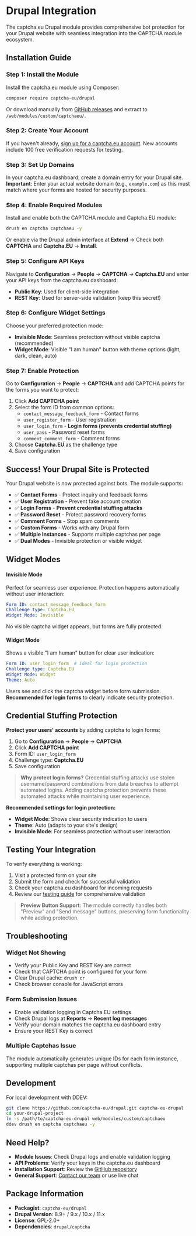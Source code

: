 # Drupal Integration

The captcha.eu Drupal module provides comprehensive bot protection for your Drupal website with seamless integration into the CAPTCHA module ecosystem.

## Installation Guide

### Step 1: Install the Module

Install the captcha.eu module using Composer:

```bash
composer require captcha-eu/drupal
```

Or download manually from [GitHub releases](https://github.com/captcha-eu/drupal/releases) and extract to `/web/modules/custom/captchaeu/`.

### Step 2: Create Your Account
If you haven't already, [sign up for a captcha.eu account](https://www.captcha.eu/login). New accounts include 100 free verification requests for testing.

### Step 3: Set Up Domains
In your captcha.eu dashboard, create a domain entry for your Drupal site. **Important**: Enter your actual website domain (e.g., `example.com`) as this must match where your forms are hosted for security purposes.

### Step 4: Enable Required Modules
Install and enable both the CAPTCHA module and Captcha.EU module:

```bash
drush en captcha captchaeu -y
```

Or enable via the Drupal admin interface at **Extend** → Check both **CAPTCHA** and **Captcha.EU** → **Install**.

### Step 5: Configure API Keys
Navigate to **Configuration** → **People** → **CAPTCHA** → **Captcha.EU** and enter your API keys from the captcha.eu dashboard:
- **Public Key**: Used for client-side integration
- **REST Key**: Used for server-side validation (keep this secret!)

### Step 6: Configure Widget Settings
Choose your preferred protection mode:
- **Invisible Mode**: Seamless protection without visible captcha (recommended)
- **Widget Mode**: Visible "I am human" button with theme options (light, dark, clean, auto)

### Step 7: Enable Protection
Go to **Configuration** → **People** → **CAPTCHA** and add CAPTCHA points for the forms you want to protect:

1. Click **Add CAPTCHA point**
2. Select the form ID from common options:
   - `contact_message_feedback_form` - Contact forms
   - `user_register_form` - User registration
   - `user_login_form` - **Login forms (prevents credential stuffing)**
   - `user_pass` - Password reset forms
   - `comment_comment_form` - Comment forms
3. Choose **Captcha.EU** as the challenge type
4. Save configuration

## Success! Your Drupal Site is Protected

Your Drupal website is now protected against bots. The module supports:

- ✅ **Contact Forms** - Protect inquiry and feedback forms
- ✅ **User Registration** - Prevent fake account creation  
- ✅ **Login Forms** - **Prevent credential stuffing attacks**
- ✅ **Password Reset** - Protect password recovery forms
- ✅ **Comment Forms** - Stop spam comments
- ✅ **Custom Forms** - Works with any Drupal form
- ✅ **Multiple Instances** - Supports multiple captchas per page
- ✅ **Dual Modes** - Invisible protection or visible widget

## Widget Modes

<!-- tabs:start -->

#### **Invisible Mode**

Perfect for seamless user experience. Protection happens automatically without user interaction:

```yaml
Form ID: contact_message_feedback_form
Challenge type: Captcha.EU
Widget Mode: Invisible
```

No visible captcha widget appears, but forms are fully protected.

#### **Widget Mode**

Shows a visible "I am human" button for clear user indication:

```yaml
Form ID: user_login_form  # Ideal for login protection
Challenge type: Captcha.EU  
Widget Mode: Widget
Theme: Auto
```

Users see and click the captcha widget before form submission. **Recommended for login forms** to clearly indicate security protection.

<!-- tabs:end -->

## Credential Stuffing Protection

**Protect your users' accounts** by adding captcha to login forms:

1. Go to **Configuration** → **People** → **CAPTCHA**
2. Click **Add CAPTCHA point**
3. Form ID: `user_login_form`
4. Challenge type: **Captcha.EU**
5. Save configuration

> **Why protect login forms?** Credential stuffing attacks use stolen username/password combinations from data breaches to attempt automated logins. Adding captcha protection prevents these automated attacks while maintaining user experience.

**Recommended settings for login protection:**
- **Widget Mode**: Shows clear security indication to users
- **Theme**: Auto (adapts to your site's design)
- **Invisible Mode**: For seamless protection without user interaction

## Testing Your Integration

To verify everything is working:

1. Visit a protected form on your site
2. Submit the form and check for successful validation
3. Check your captcha.eu dashboard for incoming requests
4. Review our [testing guide](testing.md) for comprehensive validation

> **Preview Button Support**: The module correctly handles both "Preview" and "Send message" buttons, preserving form functionality while adding protection.

## Troubleshooting

### Widget Not Showing
- Verify your Public Key and REST Key are correct
- Check that CAPTCHA point is configured for your form
- Clear Drupal cache: `drush cr`
- Check browser console for JavaScript errors

### Form Submission Issues
- Enable validation logging in Captcha.EU settings
- Check Drupal logs at **Reports** → **Recent log messages**
- Verify your domain matches the captcha.eu dashboard entry
- Ensure your REST Key is correct

### Multiple Captchas Issue
The module automatically generates unique IDs for each form instance, supporting multiple captchas per page without conflicts.

## Development

For local development with DDEV:

```bash
git clone https://github.com/captcha-eu/drupal.git captcha-eu-drupal
cd your-drupal-project
ln -s /path/to/captcha-eu-drupal web/modules/custom/captchaeu
ddev drush en captcha captchaeu -y
```

## Need Help?

- **Module Issues**: Check Drupal logs and enable validation logging
- **API Problems**: Verify your keys in the captcha.eu dashboard  
- **Installation Support**: Review the [GitHub repository](https://github.com/captcha-eu/drupal)
- **General Support**: [Contact our team](https://www.captcha.eu/contact) or use live chat

## Package Information

- **Packagist**: `captcha-eu/drupal`
- **Drupal Version**: 8.9+ / 9.x / 10.x / 11.x
- **License**: GPL-2.0+
- **Dependencies**: `drupal/captcha`